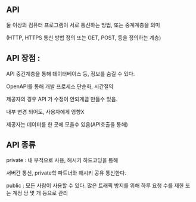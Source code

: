 ## API

둘 이상의 컴퓨터 프로그램이 서로 통신하는 방법, 또는 중계계층을 의미 

(HTTP, HTTPS 통신 방법 정의 또는 GET, POST, 등을 정의하는 계층)

## API 장점 :

API 중간계층을 통해 데이터베이스 등, 정보를 숨길 수 있다.

OpenAPI를 통해 개발 프로세스 단순화, 시간절약

제공자의 경우 API 가 수정이 안되게끔 만들수 있음.

내부 변경 되어도, 사용자에게 영향X

제공자는 데이터를 한 곳에 모을수 있음(API호출을 통해)

 

## API 종류

private : 내 부적으로 사용, 해시키 하드코딩을 통해

서버간 통신, private학 파트너와 해시키 공유 통신한다.

public : 모든 사람이 사용할 수 있다. 많은 트래픽 방지를 위해 하루 요청 수를 제한 또는 계정 당 몇 개 등으로 관리
